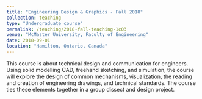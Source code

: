 ```yaml
---
title: "Engineering Design & Graphics - Fall 2018"
collection: teaching
type: "Undergraduate course"
permalink: /teaching/2018-fall-teaching-1c03
venue: "McMaster University, Faculty of Engineering"
date: 2018-09-01
location: "Hamilton, Ontario, Canada"
---
```


This course is about technical design and communication for engineers. Using solid modelling CAD, freehand
sketching, and simulation, the course will explore the design of common mechanisms, visualization, the reading
and creation of engineering drawings, and technical standards. The course ties these elements together in a group
dissect and design project.



